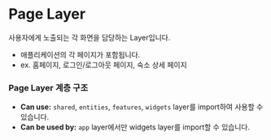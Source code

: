 # Page Layer

사용자에게 노출되는 각 화면을 담당하는 Layer입니다.

- 애플리케이션의 각 페이지가 포함됩니다.
- ex. 홈페이지, 로그인/로그아웃 페이지, 숙소 상세 페이지

### Page Layer 계층 구조

- **Can use:** `shared`, `entities`, `features`, `widgets` layer를 import하여 사용할 수 있습니다.
- **Can be used by:** `app` layer에서만 widgets layer를 import할 수 있습니다.
